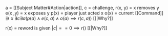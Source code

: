 
a = [[Subject Matter#Action|action]], c = challenge,
r(x, y) = x removes y
e(x ,y) = x exposes y
p(x) = player just acted x
o(x) = current [[Command]] $\owns x$
$\exists c\exists a(p(a)\wedge e(c,a)\wedge o(a)\implies r(c,a))$ [[|Why?]]

r(x) = reword is given
$|c|==0\implies r()$ [[|Why?]]


